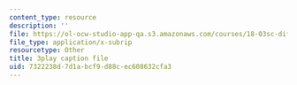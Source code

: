 ```yaml
---
content_type: resource
description: ''
file: https://ol-ocw-studio-app-qa.s3.amazonaws.com/courses/18-03sc-differential-equations-fall-2011/7322238d7d1abcf9d88cec608632cfa3_heBvViSi9xQ.srt
file_type: application/x-subrip
resourcetype: Other
title: 3play caption file
uid: 7322238d-7d1a-bcf9-d88c-ec608632cfa3
---
```

